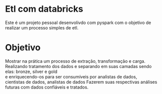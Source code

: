 # Etl com databricks
 Este é um projeto pessoal desenvolivdo com pyspark com o objetivo de realizar um processo simples de etl.

# Objetivo
 Mostrar na prática um processo de extração, transformação e carga. <br />
 Realizando tratamento dos dados e separando em suas camadas sendo elas: bronze, silver e gold <br />
 e enriquecendo-os para ser consumíveis por analistas de dados, <br />
 cientistas de dados, analistas de dados Fazerem suas respectivas análises futuras com dados confiáveis e tratados. 
